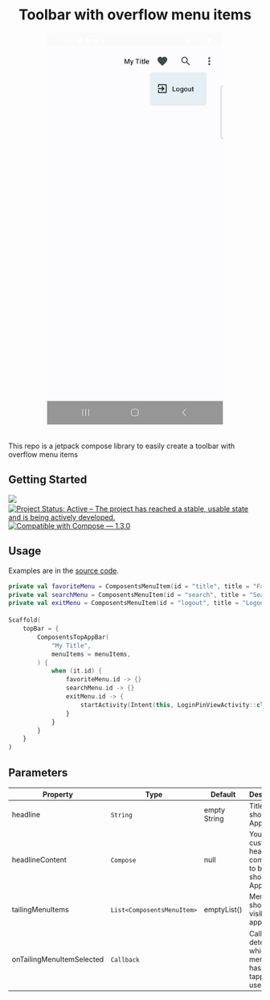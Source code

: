 <h1 align="center">Toolbar with overflow menu items</h1>

<div align="center">
  <img src="../images/topappbar.png" alt="Toolbar with overflow menu items" width=350>
</div>
<br>

This repo is a jetpack compose library to easily create a toolbar with overflow menu items

## Getting Started
[![](https://jitpack.io/v/mo0rti/compose-components.svg)](https://jitpack.io/#mo0rti/compose-components)
[![Project Status: Active – The project has reached a stable, usable state and is being actively developed.](https://www.repostatus.org/badges/latest/active.svg)](https://www.repostatus.org/#active)
[![Compatible with Compose — 1.3.0](https://img.shields.io/badge/Compatible%20with%20Compose-1.3.0-brightgreen)](https://developer.android.com/jetpack/androidx/releases/compose-foundation#1.3.0)

## Usage

Examples are in the [source code](../../example/src/main/java/bluevelvet/composents/example/HomeActivity.kt).

```kotlin
private val favoriteMenu = ComposentsMenuItem(id = "title", title = "Favorite", icon = Icons.Outlined.Favorite)
private val searchMenu = ComposentsMenuItem(id = "search", title = "Search", icon = Icons.Filled.Search)
private val exitMenu = ComposentsMenuItem(id = "logout", title = "Logout", icon = Icons.Filled.ExitToApp, type = ComposentsMenuItemType.SECONDARY) // overflow menu item

Scaffold(
    topBar = {
        ComposentsTopAppBar(
            "My Title",
            menuItems = menuItems,
        ) {
            when (it.id) {
                favoriteMenu.id -> {}
                searchMenu.id -> {}
                exitMenu.id -> {
                    startActivity(Intent(this, LoginPinViewActivity::class.java))
                }
            }
        }
    }
)
```


## Parameters

| Property                            | Type                      | Default      | Description                                                |
|-------------------------------------|---------------------------|--------------|------------------------------------------------------------|
| headline | `String`                  | empty String | Title to be shown on App bar                               |
| headlineContent | `Compose`                  |null | Your custom headline component to be shown on App bar                               |
| tailingMenuItems                           | `List<ComposentsMenuItem>` | emptyList()  | Menu items should be visible on app bar                    |
| onTailingMenuItemSelected | `Callback`                |              | Callback to detect which menu item has been tapped by user |

<br/>

